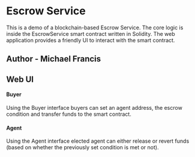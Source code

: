 # Escrow Service
This is a demo of a blockchain-based Escrow Service. The core logic is inside the EscrowService smart contract written in Solidity.
The web application provides a friendly UI to interact with the smart contract.

## Author - Michael Francis

## Web UI

#### Buyer
Using the Buyer interface buyers can set an agent address, the escrow condition and transfer funds to the smart contract.

#### Agent
Using the Agent interface elected agent can either release or revert funds (based on whether the previously set condition is met or not).
